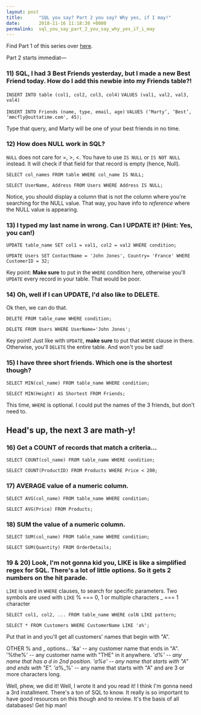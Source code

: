 ```yaml
---
layout: post
title:      "SQL you say? Part 2 you say? Why yes, if I may!"
date:       2018-11-16 11:18:38 +0000
permalink:  sql_you_say_part_2_you_say_why_yes_if_i_may
---
```



Find Part 1 of this series over [here](http://jeffreywithers.com/sql_you_say_why_yes_yes_i_do).

Part 2 starts immediat—

### 11) SQL, I had 3 Best Friends yesterday, but I made a new Best Friend today. How do I add this newbie into my Friends table?!

`INSERT INTO table (col1, col2, col3, col4)`
`VALUES (val1, val2, val3, val4)`

`INSERT INTO Friends (name, type, email, age)`
`VALUES (‘Marty’, ‘Best’, ‘mmcfly@outtatime.com', 45);`

Type that query, and Marty will be one of your best friends in no time.

### 12) How does NULL work in SQL? 

`NULL` does not care for =, >, <.  You have to use `IS NULL` or `IS NOT NULL` instead.  It will check if that field for that record is empty (hence, Null).

`SELECT col_names FROM table WHERE col_name IS NULL;`

`SELECT UserName, Address FROM Users WHERE Address IS NULL;`

Notice, you should display a column that is not the column where you're searching for the NULL value.  That way, you have info to *reference* where the NULL value is appearing.

### 13) I typed my last name in wrong.  Can I UPDATE it?  (Hint: Yes, you can!)

`UPDATE table_name SET col1 = val1, col2 = val2 WHERE condition;`

`UPDATE Users SET ContactName = 'John Jones', Country= 'France' WHERE CustomerID = 32;`

Key point: **Make sure** to put in the `WHERE` condition here, otherwise you'll `UPDATE` every record in your table.  That would be poor.  

### 14) Oh, well if I can UPDATE, I'd also like to DELETE.

Ok then, we can do that.

`DELETE FROM table_name WHERE condition;`

`DELETE FROM Users WHERE UserName='John Jones';`

Key point!  Just like with `UPDATE`, **make sure** to put that `WHERE` clause in there.  Otherwise, you'll `DELETE` the entire table.  And won't you be sad!

### 15) I have three short friends.  Which one is the shortest though?

`SELECT MIN(col_name) FROM table_name WHERE condition;`

`SELECT MIN(Height) AS Shortest FROM Friends;`

This time, `WHERE` is optional.  I could put the names of the 3 friends, but don't need to.

## Head's up, the next 3 are math-y!
### 16) Get a COUNT of records that match a criteria...

`SELECT COUNT(col_name) FROM table_name WHERE condition;`

`SELECT COUNT(ProductID) FROM Products WHERE Price < 200;`

### 17) AVERAGE value of a numeric column.

`SELECT AVG(col_name) FROM table_name WHERE condition;`

`SELECT AVG(Price) FROM Products;`

### 18) SUM the value of a numeric column. 

`SELECT SUM(col_name) FROM table_name WHERE condition;`

`SELECT SUM(Quantity) FROM OrderDetails;`

### 19 & 20) Look, I'm not gonna kid you, LIKE is like a simplified regex for SQL. There's a lot of little options. So it gets 2 numbers on the hit parade.

`LIKE` is used in `WHERE` clauses, to search for specific parameters.
Two symbols are used with `LIKE`
%  === 0, 1 or multiple characters
_    === 1 character

`SELECT col1, col2, ... FROM table_name WHERE colN LIKE pattern;`

`SELECT * FROM Customers WHERE CustomerName LIKE 'a%';`

Put that in and you'll get all customers' names that begin with "A".

OTHER % and _ options...
'&a'  -- any customer name that ends in "A".
'%the%' -- any customer name with "THE" in it anywhere.
'_d%' -- any name that has a d in 2nd position.
'a%e' -- any name that starts with "A" and ends with "E".
'a_%_%' -- any name that starts with "A" and are 3 or more characters long.


Well, phew, we did it!  Well, I wrote it and you read it!
I think I'm gonna need a 3rd installment.  There's a ton of SQL to know.  It really is so important to have good resources on this though and to review.  It's the basis of all databases!  Get hip man!  


